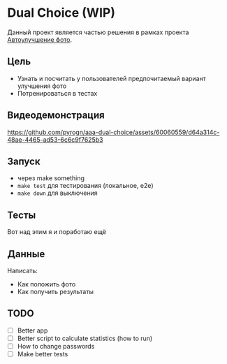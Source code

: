 # Dual Choice (WIP)

Данный проект является частью решения в рамках проекта [Автоулучшение фото](https://github.com/pyrogn/aaa-image-enhancement).

## Цель

- Узнать и посчитать у пользователей предпочитаемый вариант улучшения фото
- Потренироваться в тестах

## Видеодемонстрация

https://github.com/pyrogn/aaa-dual-choice/assets/60060559/d64a314c-48ae-4465-ad53-6c6c9f7625b3


## Запуск

- через make something
- `make test` для тестирования (локальное, e2e)
- `make down` для выключения

## Тесты

Вот над этим я и поработаю ещё

## Данные

Написать:
- Как положить фото
- Как получить результаты

## TODO

- [ ] Better app
- [ ] Better script to calculate statistics (how to run)
- [ ] How to change passwords
- [ ] Make better tests
